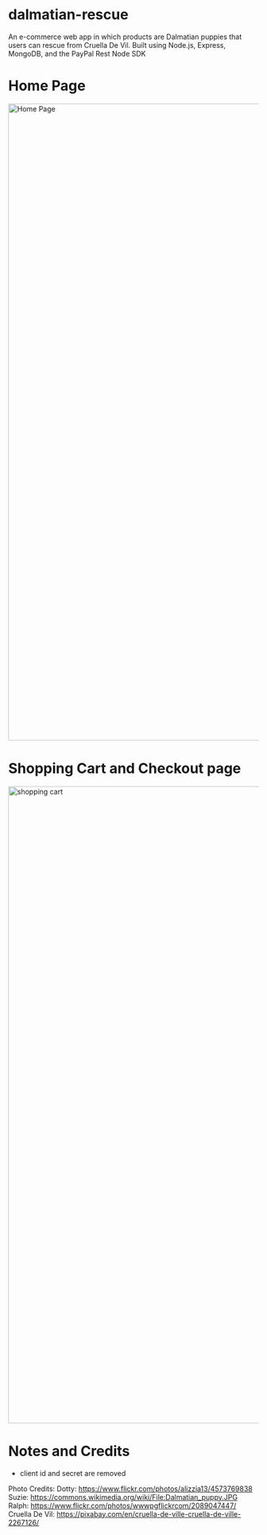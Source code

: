 # dalmatian-rescue
An e-commerce web app in which products are Dalmatian puppies that users can rescue from Cruella De Vil. Built using Node.js, Express, MongoDB, and the PayPal Rest Node SDK

# Home Page 
<img width="1280" alt="Home Page" src="https://user-images.githubusercontent.com/13608804/35068003-9cdfe95c-fb8a-11e7-8375-28d38b16c717.png">

# Shopping Cart and Checkout page
<img width="1280" alt="shopping cart" src="https://user-images.githubusercontent.com/13608804/35068066-cea0af30-fb8a-11e7-9cba-e32f6b9bcf69.png">

# Notes and Credits 
- client id and secret are removed

Photo Credits: 
Dotty: https://www.flickr.com/photos/alizzia13/4573769838
Suzie: https://commons.wikimedia.org/wiki/File:Dalmatian_puppy.JPG
Ralph: https://www.flickr.com/photos/wwwpgflickrcom/2089047447/
Cruella De Vil: https://pixabay.com/en/cruella-de-ville-cruella-de-ville-2267126/
